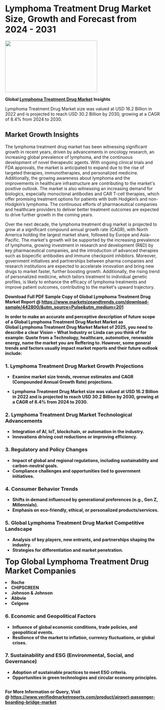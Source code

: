 <H1>Lymphoma Treatment Drug Market Size, Growth and Forecast from 2024 - 2031</H1><img class="aligncenter size-medium wp-image-584254" src="https://thirdeyenews.in/wp-content/uploads/2024/09/Global-Market-Research-300x168.jpeg" alt="" width="300" height="168" /><p><strong>Global&nbsp;<a href="https://www.marketsizeandtrends.com/download-sample/442800/&amp;utm_source=Pulse&amp;utm_medium=201">Lymphoma Treatment Drug Market</a> Insights</strong></p><p>Lymphoma Treatment Drug Market size was valued at USD 16.2 Billion in 2022 and is projected to reach USD 30.2 Billion by 2030, growing at a CAGR of 8.4% from 2024 to 2030.</p><p><h2>Market Growth Insights</h2> <p>The lymphoma treatment drug market has been witnessing significant growth in recent years, driven by advancements in oncology research, an increasing global prevalence of lymphoma, and the continuous development of novel therapeutic agents. With ongoing clinical trials and FDA approvals, the market is anticipated to expand due to the rise of targeted therapies, immunotherapies, and personalized medicine. Additionally, the growing awareness about lymphoma and the improvements in healthcare infrastructure are contributing to the market's positive outlook. The market is also witnessing an increasing demand for biologics, especially monoclonal antibodies and CAR T-cell therapies, which offer promising treatment options for patients with both Hodgkin’s and non-Hodgkin’s lymphoma. The continuous efforts of pharmaceutical companies and healthcare providers to deliver better treatment outcomes are expected to drive further growth in the coming years.</p> <p><strong></strong></p> <p>Over the next decade, the lymphoma treatment drug market is projected to grow at a significant compound annual growth rate (CAGR), with North America holding the largest market share, followed by Europe and Asia-Pacific. The market's growth will be supported by the increasing prevalence of lymphoma, growing investment in research and development (R&D) by key pharmaceutical companies, and the introduction of advanced therapies such as bispecific antibodies and immune checkpoint inhibitors. Moreover, government initiatives and partnerships between pharma companies and research institutions are expected to accelerate innovation and bring new drugs to market faster, further boosting growth. Additionally, the rising trend of personalized medicine, which tailors treatment to individual genetic profiles, is likely to enhance the efficacy of lymphoma treatments and improve patient outcomes, contributing to the market's upward trajectory.</p> <p><strong></p><p><span class=""><strong>Download Full PDF Sample Copy of Global Lymphoma Treatment Drug Market Report</strong> @ <a href="https://www.marketsizeandtrends.com/download-sample/442800/&amp;utm_source=Pulse&amp;utm_medium=201" target="_blank">https://www.marketsizeandtrends.com/download-sample/442800/&amp;utm_source=Pulse&amp;utm_medium=201</a></span></p><p>In order to make an accurate and perceptive description of future scope of a Global&nbsp;Lymphoma Treatment Drug Market Market as Global&nbsp;Lymphoma Treatment Drug Market Market of 2025, you need to describe a clear Vision &ndash; What Industry or Linda can you think of for example: Quote from a Technology, healthcare, automotive, renewable energy, name the market you are Reffering to. However, some general trends and factors usually impact market reports and their future outlook include:</p><h3>1.&nbsp;<strong>Lymphoma Treatment Drug Market Growth Projections</strong></h3><ul><li>Examine market size trends, revenue estimates and CAGR (Compounded Annual Growth Rate) projections.</li><li><p>Lymphoma Treatment Drug Market size was valued at USD 16.2 Billion in 2022 and is projected to reach USD 30.2 Billion by 2030, growing at a CAGR of 8.4% from 2024 to 2030.</p></li></ul><h3>2.&nbsp;<strong>Lymphoma Treatment Drug Market Technological Advancements</strong></h3><ul><li>Integration of AI, IoT, blockchain, or automation in the industry.</li><li>Innovations driving cost reductions or improving efficiency.</li></ul><h3>3.&nbsp;<strong>Regulatory and Policy Changes</strong></h3><ul><li>Impact of global and regional regulations, including sustainability and carbon-neutral goals.</li><li>Compliance challenges and opportunities tied to government initiatives.</li></ul><h3>4.&nbsp;<strong>Consumer Behavior Trends</strong></h3><ul><li>Shifts in demand influenced by generational preferences (e.g., Gen Z, Millennials).</li><li>Emphasis on eco-friendly, ethical, or personalized products/services.</li></ul><h3>5.&nbsp;<strong>Global Lymphoma Treatment Drug Market Competitive Landscape</strong></h3><ul><li>Analysis of key players, new entrants, and partnerships shaping the industry.</li><li>Strategies for differentiation and market penetration.</li></ul><p data-pm-slice="1 1 []"><span style="color: inherit; font-family: inherit; font-size: 25px;">Top Global Lymphoma Treatment Drug Market Companies</span></p><div class="" data-test-id=""><p><li>Roche</li><li> CHIPSCREEN</li><li> Johnson & Johnson</li><li> Abbvie</li><li> Celgene</li></p></div><h3>6.&nbsp;<strong>Economic and Geopolitical Factors</strong></h3><ul><li>Influence of global economic conditions, trade policies, and geopolitical events.</li><li>Resilience of the market to inflation, currency fluctuations, or global crises.</li></ul><h3>7.&nbsp;<strong>Sustainability and ESG (Environmental, Social, and Governance)</strong></h3><ul><li>Adoption of sustainable practices to meet ESG criteria.</li><li>Opportunities in green technologies and circular economy principles.</li></ul><h2><strong style="font-size: 14px;">For More Information or Query, Visit @&nbsp;</strong><a style="background-color: #ffffff; font-size: 14px;" href="https://www.marketsizeandtrends.com/report/lymphoma-treatment-drug-market/" target="_blank">https://www.verifiedmarketreports.com/product/airport-passenger-boarding-bridge-market</a></h2>
